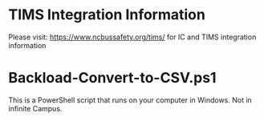 # TIMS Integration Information

Please visit: https://www.ncbussafety.org/tims/ for IC and TIMS integration information

# Backload-Convert-to-CSV.ps1
This is a PowerShell script that runs on your computer in Windows.  Not in infinite Campus.
